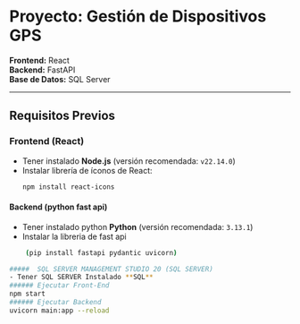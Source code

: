 # Proyecto: Gestión de Dispositivos GPS  
**Frontend:** React  
**Backend:** FastAPI  
**Base de Datos:** SQL Server  

---

## Requisitos Previos

### Frontend (React)
- Tener instalado **Node.js** (versión recomendada: `v22.14.0`)
- Instalar librería de íconos de React:
  ```bash
  npm install react-icons

####  Backend (python fast api)
- Tener instalado python **Python** (versión recomendada: `3.13.1`)
- Instalar la libreria de fast api
```bash
    (pip install fastapi pydantic uvicorn)

#####  SQL SERVER MANAGEMENT STUDIO 20 (SQL SERVER)
- Tener SQL SERVER Instalado **SQL**
###### Ejecutar Front-End
npm start
###### Ejecutar Backend
uvicorn main:app --reload






